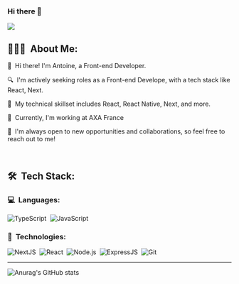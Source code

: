 ### Hi there 👋
![](https://komarev.com/ghpvc/?username=synnksou)

## 👨🏻‍💻 &nbsp;About Me:

<p>👋 &nbsp;Hi there! I'm Antoine, a Front-end Developer.</p>
<p>🔍 &nbsp;I'm actively seeking roles as a Front-end Develope, with a tech stack like React, Next.</p>
<p>🚀 &nbsp;My technical skillset includes React, React Native, Next, and more. </p>
<p>🌱 &nbsp;Currently, I'm working at AXA France</p>
<p>🤝 &nbsp;I'm always open to new opportunities and collaborations, so feel free to reach out to me!</p>

<br />

## 🛠 &nbsp;Tech Stack:

### 💻 &nbsp;Languages:

![TypeScript](https://img.shields.io/badge/-TypeScript-05122A?style=flat&logo=typescript)&nbsp;
![JavaScript](https://img.shields.io/badge/-JavaScript-05122A?style=flat&logo=python)&nbsp;

### 🚀 &nbsp;Technologies:

![NextJS](https://img.shields.io/badge/-NextJS-05122A?style=flat&logo=next.js)&nbsp;
![React](https://img.shields.io/badge/-React-05122A?style=flat&logo=react)&nbsp;
![Node.js](https://img.shields.io/badge/-Node.js-05122A?style=flat&logo=node.js)&nbsp;
![ExpressJS](https://img.shields.io/badge/-ExpressJS-05122A?style=flat&logo=express)&nbsp;
![Git](https://img.shields.io/badge/-Git-05122A?style=flat&logo=git)&nbsp;

<hr />

![Anurag's GitHub stats](https://github-readme-stats.vercel.app/api?username=synnksou&show_icons=true&theme=panda)

<!--
**synnksou/synnksou** is a ✨ _special_ ✨ repository because its `README.md` (this file) appears on your GitHub profile.

Here are some ideas to get you started:

- 🔭 I’m currently working on ...
- 🌱 I’m currently learning ...
- 👯 I’m looking to collaborate on ...
- 🤔 I’m looking for help with ...
- 💬 Ask me about ...
- 📫 How to reach me: ...
- 😄 Pronouns: ...
- ⚡ Fun fact: ...
-->
